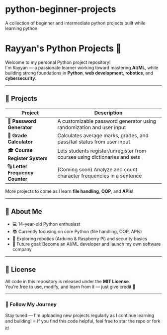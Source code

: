 # python-beginner-projects
A collection of beginner and intermediate python projects built while learning python.
# Rayyan's Python Projects 🐍

Welcome to my personal Python project repository!  
I'm Rayyan — a passionate learner working toward mastering **AI/ML**, while building strong foundations in **Python**, **web development**, **robotics**, and **cybersecurity**.

---

## 🚀 Projects

| Project | Description |
|--------|-------------|
| 🔐 **Password Generator** | A customizable password generator using randomization and user input |
| 🧮 **Grade Calculator** | Calculates average marks, grades, and pass/fail status from user input |
| 🎓 **Course Register System** | Lets students register/unregister from courses using dictionaries and sets |
| 🔠 **Letter Frequency Counter** | (Coming soon) Analyze and count character frequencies in a sentence |

More projects to come as I learn **file handling**, **OOP**, and **APIs**!

---

## 🧠 About Me

- 💻 14-year-old Python enthusiast
- 📚 Currently focusing on core Python (file handling, OOP, APIs)
- 🤖 Exploring robotics (Arduino & Raspberry Pi) and security basics
- 🎯 Future goal: Become an AI/ML developer and launch my own software company

---

## 📜 License

All code in this repository is released under the **MIT License**.  
You're free to use, modify, and learn from it — just give credit 🌟

---

### 🔗 Follow My Journey

Stay tuned — I'm uploading new projects regularly as I continue learning and building!
⭐ If you find this code helpful, feel free to star the repo or fork it!

